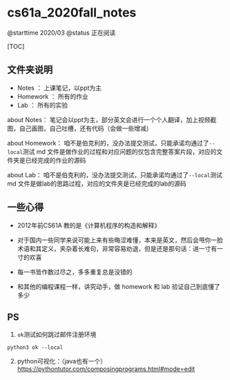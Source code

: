# cs61a_2020fall_notes

@starttime 2020/03
@status 正在阅读

[TOC]

## 文件夹说明

- Notes ： 上课笔记，以ppt为主
- Homework ： 所有的作业
- Lab ： 所有的实验

about Notes：
笔记会以ppt为主，部分英文会进行一个个人翻译，加上视频截图，自己画图，自己吐槽，还有代码（会做一些增减）

about Homework：
咱不是伯克利的，没办法提交测试，只能承诺均通过了`--local`测试
md 文件是做作业的过程和对应问题的仅包含完整答案片段，对应的文件夹是已经完成的作业的源码

about Lab：
咱不是伯克利的，没办法提交测试，只能承诺均通过了`--local`测试
md 文件是做lab的思路过程，对应的文件夹是已经完成的lab的源码

## 一些心得

- 2012年前CS61A 教的是《计算机程序的构造和解释》

- 对于国内一些同学来说可能上来有些晦涩难懂，本来是英文，然后会甩你一脸术语和其定义，夹杂着长难句，非常容易劝退，但是还是那句话：进一寸有一寸的欢喜 

- 每一书皆作数过尽之，多多重复总是没错的

- 和其他的编程课程一样，讲究动手，做 homework 和 lab 验证自己到底懂了多少

## PS

1. `ok`测试如何跳过邮件注册环境

```
python3 ok --local
```

2. python可视化：（java也有一个）
https://pythontutor.com/composingprograms.html#mode=edit